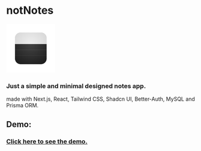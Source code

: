 # notNotes
<img src="https://github.com/mazzjailer/notnotes/blob/main/src/app/icon.png" title="Logo" width="130" /></a>

### Just a simple and minimal designed notes app.
made with Next.js, React, Tailwind CSS, Shadcn UI, Better-Auth, MySQL and Prisma ORM.
<br />

## Demo:
### <a href="https://notnotes.vercel.app">Click here to see the demo.</a>
